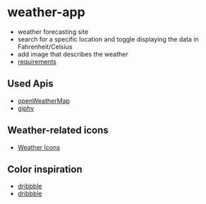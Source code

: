 # weather-app

- weather forecasting site
- search for a specific location and toggle displaying the data in Fahrenheit/Celsius
- add image that describes the weather
- [requirements](https://www.theodinproject.com/paths/full-stack-javascript/courses/javascript/lessons/weather-app)

## Used Apis

- [openWeatherMap](https://openweathermap.org/)
- [giphy](https://giphy.com/)

## Weather-related icons

- [Weather Icons](https://erikflowers.github.io/weather-icons/)

## Color inspiration

- [dribbble](https://dribbble.com/shots/16952894-Weather-App)
- [dribbble](https://dribbble.com/shots/16361858-Weather-Forecast-Mobile-application)
